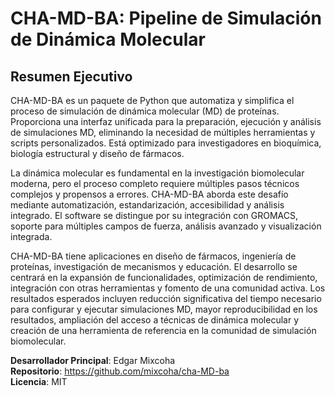 # CHA-MD-BA: Pipeline de Simulación de Dinámica Molecular

## Resumen Ejecutivo

CHA-MD-BA es un paquete de Python que automatiza y simplifica el proceso de simulación de dinámica molecular (MD) de proteínas. Proporciona una interfaz unificada para la preparación, ejecución y análisis de simulaciones MD, eliminando la necesidad de múltiples herramientas y scripts personalizados. Está optimizado para investigadores en bioquímica, biología estructural y diseño de fármacos.

La dinámica molecular es fundamental en la investigación biomolecular moderna, pero el proceso completo requiere múltiples pasos técnicos complejos y propensos a errores. CHA-MD-BA aborda este desafío mediante automatización, estandarización, accesibilidad y análisis integrado. El software se distingue por su integración con GROMACS, soporte para múltiples campos de fuerza, análisis avanzado y visualización integrada.

CHA-MD-BA tiene aplicaciones en diseño de fármacos, ingeniería de proteínas, investigación de mecanismos y educación. El desarrollo se centrará en la expansión de funcionalidades, optimización de rendimiento, integración con otras herramientas y fomento de una comunidad activa. Los resultados esperados incluyen reducción significativa del tiempo necesario para configurar y ejecutar simulaciones MD, mayor reproducibilidad en los resultados, ampliación del acceso a técnicas de dinámica molecular y creación de una herramienta de referencia en la comunidad de simulación biomolecular.

**Desarrollador Principal**: Edgar Mixcoha  
**Repositorio**: https://github.com/mixcoha/cha-MD-ba  
**Licencia**: MIT 